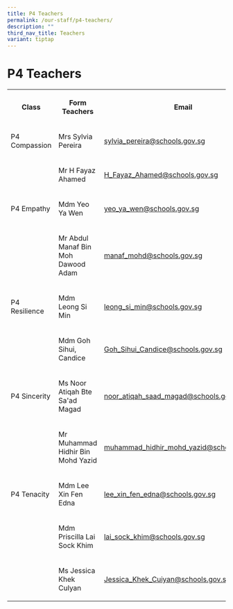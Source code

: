 ```yaml
---
title: P4 Teachers
permalink: /our-staff/p4-teachers/
description: ""
third_nav_title: Teachers
variant: tiptap
---
```

<h1><strong>P4 Teachers</strong></h1>
<table style="minWidth: 75px">
<colgroup>
<col>
<col>
<col>
</colgroup>
<tbody>
<tr>
<th rowspan="1" colspan="1">
<p>Class</p>
</th>
<th rowspan="1" colspan="1">
<p>Form Teachers</p>
</th>
<th rowspan="1" colspan="1">
<p>Email</p>
</th>
</tr>
<tr>
<td rowspan="1" colspan="1">
<p>P4 Compassion</p>
</td>
<td rowspan="1" colspan="1">
<p>Mrs Sylvia Pereira</p>
</td>
<td rowspan="1" colspan="1">
<p><a href="mailto:sylvia_pereira@schools.gov.sg" rel="noopener noreferrer nofollow" target="_blank">sylvia_pereira@schools.gov.sg</a>
</p>
</td>
</tr>
<tr>
<td rowspan="1" colspan="1">
<p></p>
</td>
<td rowspan="1" colspan="1">
<p>Mr H Fayaz Ahamed</p>
</td>
<td rowspan="1" colspan="1">
<p><a href="mailto:H_Fayaz_Ahamed@schools.gov.sg" rel="noopener noreferrer nofollow" target="_blank">H_Fayaz_Ahamed@schools.gov.sg</a>
</p>
</td>
</tr>
<tr>
<td rowspan="1" colspan="1">
<p>P4 Empathy</p>
</td>
<td rowspan="1" colspan="1">
<p>Mdm Yeo Ya Wen</p>
</td>
<td rowspan="1" colspan="1">
<p><a href="mailto:yeo_ya_wen@schools.gov.sg" rel="noopener noreferrer nofollow" target="_blank">yeo_ya_wen@schools.gov.sg</a>
</p>
</td>
</tr>
<tr>
<td rowspan="1" colspan="1">
<p></p>
</td>
<td rowspan="1" colspan="1">
<p>Mr Abdul Manaf Bin Moh Dawood Adam</p>
</td>
<td rowspan="1" colspan="1">
<p><a href="mailto:manaf_mohd@schools.gov.sg" rel="noopener noreferrer nofollow" target="_blank">manaf_mohd@schools.gov.sg</a>
</p>
</td>
</tr>
<tr>
<td rowspan="1" colspan="1">
<p>P4 Resilience</p>
</td>
<td rowspan="1" colspan="1">
<p>Mdm Leong Si Min</p>
</td>
<td rowspan="1" colspan="1">
<p><a href="mailto:leong_si_min@schools.gov.sg" rel="noopener noreferrer nofollow" target="_blank">leong_si_min@schools.gov.sg</a>
</p>
</td>
</tr>
<tr>
<td rowspan="1" colspan="1">
<p></p>
</td>
<td rowspan="1" colspan="1">
<p>Mdm Goh Sihui, Candice</p>
</td>
<td rowspan="1" colspan="1">
<p><a href="mailto:Goh_Sihui_Candice@schools.gov.sg" rel="noopener noreferrer nofollow" target="_blank">Goh_Sihui_Candice@schools.gov.sg</a>
</p>
</td>
</tr>
<tr>
<td rowspan="1" colspan="1">
<p>P4 Sincerity</p>
</td>
<td rowspan="1" colspan="1">
<p>Ms Noor Atiqah Bte Sa'ad Magad</p>
</td>
<td rowspan="1" colspan="1">
<p><a href="mailto:noor_atiqah_saad_magad@schools.gov.sg" rel="noopener noreferrer nofollow" target="_blank">noor_atiqah_saad_magad@schools.gov.sg</a>
</p>
</td>
</tr>
<tr>
<td rowspan="1" colspan="1">
<p></p>
</td>
<td rowspan="1" colspan="1">
<p>Mr Muhammad Hidhir Bin Mohd Yazid</p>
</td>
<td rowspan="1" colspan="1">
<p><a href="mailto:muhammad_hidhir_mohd_yazid@schools.gov.sg" rel="noopener noreferrer nofollow" target="_blank">muhammad_hidhir_mohd_yazid@schools.gov.sg</a>
</p>
</td>
</tr>
<tr>
<td rowspan="1" colspan="1">
<p>P4 Tenacity</p>
</td>
<td rowspan="1" colspan="1">
<p>Mdm Lee Xin Fen Edna</p>
</td>
<td rowspan="1" colspan="1">
<p><a href="mailto:lee_xin_fen_edna@schools.gov.sg" rel="noopener noreferrer nofollow" target="_blank">lee_xin_fen_edna@schools.gov.sg</a>
</p>
</td>
</tr>
<tr>
<td rowspan="1" colspan="1">
<p></p>
</td>
<td rowspan="1" colspan="1">
<p>Mdm Priscilla Lai Sock Khim</p>
</td>
<td rowspan="1" colspan="1">
<p><a href="mailto:lai_sock_khim@schools.gov.sg" rel="noopener noreferrer nofollow" target="_blank">lai_sock_khim@schools.gov.sg</a>
</p>
</td>
</tr>
<tr>
<td rowspan="1" colspan="1">
<p></p>
</td>
<td rowspan="1" colspan="1">
<p>Ms Jessica Khek Culyan</p>
</td>
<td rowspan="1" colspan="1">
<p><a href="mailto:Jessica_Khek_Cuiyan@schools.gov.sg" rel="noopener noreferrer nofollow" target="_blank">Jessica_Khek_Cuiyan@schools.gov.sg</a>
</p>
</td>
</tr>
</tbody>
</table>
<p></p>